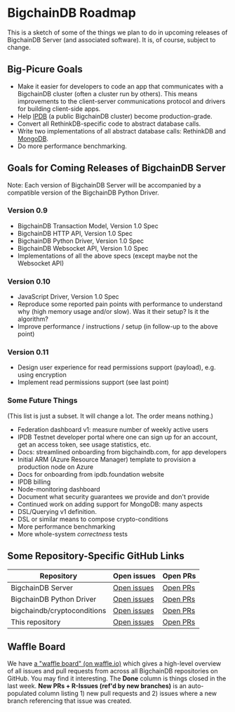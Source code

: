 # BigchainDB Roadmap

This is a sketch of some of the things we plan to do in upcoming releases of BigchainDB Server (and associated software). It is, of course, subject to change.


## Big-Picure Goals

* Make it easier for developers to code an app that communicates with a BigchainDB cluster (often a cluster run by others). This means improvements to the client-server communications protocol and drivers for building client-side apps.
* Help [IPDB](https://ipdb.foundation/) (a public BigchainDB cluster) become production-grade.
* Convert all RethinkDB-specific code to abstract database calls.
* Write two implementations of all abstract database calls: RethinkDB and [MongoDB](https://www.mongodb.com/).
* Do more performance benchmarking.
 

## Goals for Coming Releases of BigchainDB Server

Note: Each version of BigchainDB Server will be accompanied by a compatible version of the BigchainDB Python Driver.

### Version 0.9

* BigchainDB Transaction Model, Version 1.0 Spec
* BigchainDB HTTP API, Version 1.0 Spec
* BigchainDB Python Driver, Version 1.0 Spec
* BigchainDB Websocket API, Version 1.0 Spec
* Implementations of all the above specs (except maybe not the Websocket API)

### Version 0.10

* JavaScript Driver, Version 1.0 Spec
* Reproduce some reported pain points with performance to understand why (high memory usage and/or slow). Was it their setup? Is it the algorithm?
* Improve performance / instructions / setup (in follow-up to the above point)

### Version 0.11

* Design user experience for read permissions support (payload), e.g. using encryption
* Implement read permissions support (see last point)

### Some Future Things

(This list is just a subset. It will change a lot. The order means nothing.)

* Federation dashboard v1: measure number of weekly active users
* IPDB Testnet developer portal where one can sign up for an account, get an access token, see usage statistics, etc.
* Docs: streamlined onboarding from bigchaindb.com, for app developers
* Initial ARM (Azure Resource Manager) template to provision a production node on Azure
* Docs for onboarding from ipdb.foundation website
* IPDB billing
* Node-monitoring dashboard
* Document what security guarantees we provide and don't provide
* Continued work on adding support for MongoDB: many aspects
* DSL/Querying v1 definition.
* DSL or similar means to compose crypto-conditions
* More performance benchmarking
* More whole-system _correctness_ tests


## Some Repository-Specific GitHub Links

| **Repository** | **Open issues** | **Open PRs** |
|----------------|-----------------|--------------|
| BigchainDB Server | [Open issues](https://github.com/bigchaindb/bigchaindb/issues) | [Open PRs](https://github.com/bigchaindb/bigchaindb/pulls) |
| BigchainDB Python Driver | [Open issues](https://github.com/bigchaindb/bigchaindb-driver/issues) | [Open PRs](https://github.com/bigchaindb/bigchaindb-driver/pulls) |
| bigchaindb/cryptoconditions | [Open issues](https://github.com/bigchaindb/cryptoconditions/issues) | [Open PRs](https://github.com/bigchaindb/cryptoconditions/pulls) |
| This repository | [Open issues](https://github.com/bigchaindb/org/issues) | [Open PRs](https://github.com/bigchaindb/org/pulls) |


## Waffle Board

We have [a "waffle board" (on waffle.io)](https://waffle.io/bigchaindb/org/) which gives a high-level overview of all issues and pull requests from across all BigchainDB repositories on GitHub. You may find it interesting. The **Done** column is things closed in the last week. **New PRs + R-Issues (ref'd by new branches)** is an auto-populated column listing 1) new pull requests and 2) issues where a new branch referencing that issue was created.
